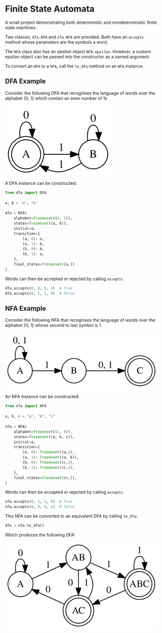 # Finite State Automata

A small project demonstrating both deterministic and nondeterministic finite
state machines.

Two classes, `dfa.DFA` and `nfa.NFA` are provided.
Both have an `accepts` method whose parameters are the symbols a word.

The `NFA` class also has an epsilon object `NFA.epsilon`.
However, a custom epsilon object can be passed into the constructor as a named
argument.

To convert an `NFA` to a `DFA`, call the `to_dfa` method on an `NFA` instance.

## DFA Example

Consider the following DFA that recognises the language of words over the
alphabet {0, 1} which contain an even number of 1s

![](assets/dfa_example.svg)

A DFA instance can be constructed:

```python
from dfa import DFA

a, b = "a", "b"

dfa = DFA(
    alphabet=frozenset((0, 1)),
    states=frozenset((a, b)),
    initial=a,
    transition={
        (a, 0): a,
        (a, 1): b,
        (b, 0): b,
        (b, 1): a,
    },
    final_states=frozenset((a,))
)
```

Words can then be accepted or rejected by calling `accepts`:

```python
dfa.accepts(0, 0, 0, 1)  # True
dfa.accepts(0, 1, 1, 0)  # False
```

## NFA Example

Consider the following NFA that recognises the language of words over the
alphabet {0, 1} whose second to last symbol is 1.

![](assets/nfa_example.svg)

An NFA instance can be constructed:

```python
from nfa import NFA

a, b, c = "a", "b", "c"

nfa = NFA(
    alphabet=frozenset((1, 0)),
    states=frozenset((a, b, c)),
    initial=a,
    transition={
        (a, 0): frozenset((a,)),
        (a, 1): frozenset((a, b)),
        (b, 0): frozenset((c,)),
        (b, 1): frozenset((c,)),
    },
    final_states=frozenset((c,)),
)
```

Words can then be accepted or rejected by calling `accepts`:

```python
nfa.accepts(0, 1, 1, 0)  # True
nfa.accepts(0, 0, 0, 1)  # False
```

This NFA can be converted to an equivalent DFA by calling `to_dfa`:

```python
dfa = nfa.to_dfa()
```

Which produces the following DFA:

![](assets/nfa_to_dfa_ex.svg)